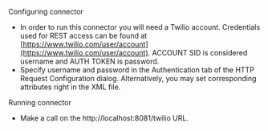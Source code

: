 Configuring connector

- In order to run this connector you will need a Twilio account. Credentials used for REST access can be found at [https://www.twilio.com/user/account](https://www.twilio.com/user/account). ACCOUNT SID is considered username and AUTH TOKEN is password.
- Specify username and password in the Authentication tab of the HTTP Request Configuration dialog. Alternatively, you may set corresponding attributes right in the XML file.


Running connector

- Make a call on the http://localhost:8081/twilio URL.